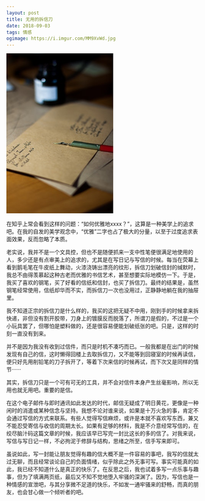 ```yaml
---
layout: post
title: 无用的拆信刀
date: 2018-09-03
tags: 情感
ogimage: https://i.imgur.com/MM9XvWd.jpg
---
```

<a href="https://i.imgur.com/MM9XvWd.jpg" data-fancybox="knife" data-caption="Photo by John-Mark Smith from Pexels">
    <img src="/images/posts/writeletter.jpeg">
</a>

在知乎上常会看到这样的问题：“如何优雅地xxxx？”，这算是一种美学上的追求吧。在我的自发的美学观念中，“优雅”二字也占了极大的分量，以至于过度追求表面效果，反而忽略了本质。

老实说，我并不是一个文具控，但也不是随便抓来一支中性笔便很满足地使用的人，多少还是有点审美上的追求的，尤其是在写日记与写信的时候。每当在荧幕上看到鹅毛笔在牛皮纸上舞动，火漆浇铸出漂亮的纹形，拆信刀划破信封的缄默时，我总不由得羡慕起这种古老而优雅的书信艺术，甚至想要实际地模仿一下。于是，我买了喜欢的钢笔，买了好看的信纸和信封，也买了拆信刀。最终的结果是，虽然钢笔经常使用，信纸却华而不实，而拆信刀一次也没用过，正静静地躺在我的抽屉里。

我不知道正宗的拆信刀是什么样的，我买的这把无疑不中用，刚到手的时候拿来拆快递，非但没有割开胶带，刀身上的镀膜反而脱落了，所谓刀是假的，不过是一个小玩具罢了，但哪怕是塑料做的，还是很容易便能划破纸张的吧。只是，这样的时刻一直没有到来。

并不是因为我没有收到过信件，而只是时机不凑巧而已。一般我都是在出门的时候发现有自己的信，这时懒得回楼上去取拆信刀，又不能等到回寝室的时候再读信，便只好先用削铅笔的刀子拆开了，等着下次来信的时候再试，而下次又是同样的情节······

其实，拆信刀只是一个可有可无的工具，并不会对信件本身产生丝毫影响，所以无用也就无用吧。重要的是信。

在这个电子邮件与即时通讯如此发达的时代，邮信无疑成了明日黄花，更像是一种闲时的消遣或某种信念与坚持。我想不论对谁来说，如果是十万火急的事，肯定不会通过写信的方式来联系。有些人觉得写信麻烦，或许是本就不喜欢写东西，兼又不能忍受寄信与收信的周期太长。如果有足够的材料，我是不介意经常写信的，在绞尽脑汁码这篇文章的时候，我应该早已写完一封比这长的多的信了。对我来说，写信与写日记一样，不必拘泥于修辞与结构，思绪之所至，信手写来即可。

虽说如此，写一封能让朋友觉得有趣的信大概不是一件容易的事吧，我写的信就太过无聊，而且经常谈论自己的负面情绪，似乎除此之外无事可写。事实可能真的如此，我已经不知道什么是真正的快乐了。在反思之后，我也试着多写一点乐事与趣事，但为了填满两页纸，最后又不知不觉地堕入牢骚的深渊了。因为，写信也是一种情感的宣泄吧，与其分享微不足道的快乐，不如发一通牢骚来的舒畅，而真的朋友，也会甘心做一个倾听者的吧。


